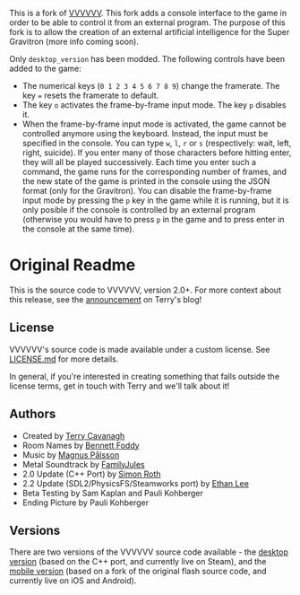
This is a fork of [VVVVVV](https://github.com/TerryCavanagh/VVVVVV/).
This fork adds a console interface to the game in order to be able to control it from an external program.
The purpose of this fork is to allow the creation of an external artificial intelligence for the Super Gravitron (more info coming soon).

Only `desktop_version` has been modded. The following controls have been added to the game:

- The numerical keys (`0 1 2 3 4 5 6 7 8 9`) change the framerate. The key `=` resets the framerate to default.
- The key `o` activates the frame-by-frame input mode. The key `p` disables it.
- When the frame-by-frame input mode is activated, the game cannot be controlled anymore using the keyboard.
Instead, the input must be specified in the console. You can type `w`, `l`, `r` or `s` (respectively: wait, left, right, suicide). If you enter many of those characters before hitting enter, they will all be played successively.
Each time you enter such a command, the game runs for the corresponding number of frames, and the new state of the game is printed in the console using the JSON format (only for the Gravitron).
You can disable the frame-by-frame input mode by pressing the `p` key in the game while it is running, but it is only posible if the console is controlled by an external program (otherwise you would have to press `p` in the game and to press enter in the console at the same time).

Original Readme
===============

This is the source code to VVVVVV, version 2.0+. For more context about this release, see the [announcement](http://distractionware.com/blog/2020/01/vvvvvv-is-now-open-source/) on Terry's blog!

License
-------
VVVVVV's source code is made available under a custom license. See [LICENSE.md](LICENSE.md) for more details.

In general, if you're interested in creating something that falls outside the license terms, get in touch with Terry and we'll talk about it!

Authors
-------
- Created by [Terry Cavanagh](http://distractionware.com/)
- Room Names by [Bennett Foddy](http://www.foddy.net)
- Music by [Magnus Pålsson](http://souleye.madtracker.net/)
- Metal Soundtrack by [FamilyJules](http://familyjules7x.com/)
- 2.0 Update (C++ Port) by [Simon Roth](http://www.machinestudios.co.uk)
- 2.2 Update (SDL2/PhysicsFS/Steamworks port) by [Ethan Lee](http://www.flibitijibibo.com/)
- Beta Testing by Sam Kaplan and Pauli Kohberger
- Ending Picture by Pauli Kohberger

Versions
------------
There are two versions of the VVVVVV source code available - the [desktop version](https://github.com/TerryCavanagh/VVVVVV/tree/master/desktop_version) (based on the C++ port, and currently live on Steam), and the [mobile version](https://github.com/TerryCavanagh/VVVVVV/tree/master/mobile_version) (based on a fork of the original flash source code, and currently live on iOS and Android).
